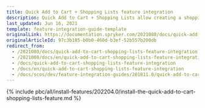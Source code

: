 ```yaml
---
title: Quick Add to Cart + Shopping Lists feature integration
description: Quick Add to Cart + Shopping Lists allow creating a shopping list to buy products. This guide describes how to integrate this feature into your project.
last_updated: Jun 16, 2021
template: feature-integration-guide-template
originalLink: https://documentation.spryker.com/2021080/docs/quick-add-to-cart-shopping-lists-feature-integration
originalArticleId: 97c3b185-b0b0-460d-b3ef-52b557b200db
redirect_from:
  - /2021080/docs/quick-add-to-cart-shopping-lists-feature-integration
  - /2021080/docs/en/quick-add-to-cart-shopping-lists-feature-integration
  - /docs/quick-add-to-cart-shopping-lists-feature-integration
  - /docs/en/quick-add-to-cart-shopping-lists-feature-integration
  - /docs/scos/dev/feature-integration-guides/201811.0/quick-add-to-cart-shopping-lists-feature-integration.html
---
```

{% include pbc/all/install-features/202204.0/install-the-quick-add-to-cart-shopping-lists-feature.md %} <!-- To edit, see /_includes/pbc/all/install-features/202204.0/install-the-quick-add-to-cart-shopping-lists-feature.md -->
